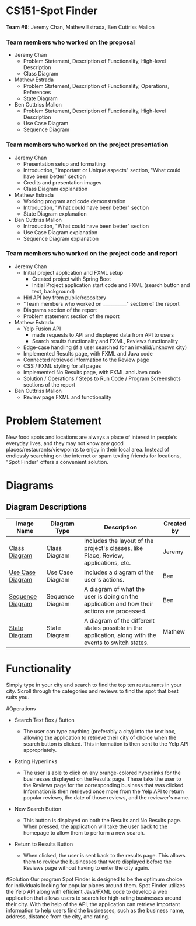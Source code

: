 # CS151-Spot Finder

**Team #6:** Jeremy Chan, Mathew Estrada, Ben Cuttriss Mallon

### Team members who worked on the proposal
- Jeremy Chan
  - Problem Statement, Description of Functionality, High-level Description
  - Class Diagram
 - Mathew Estrada
   - Problem Statement, Description of Functionality, Operations, References
   - State Diagram
- Ben Cuttriss Mallon
  - Problem Statement, Description of Functionality, High-level Description
  - Use Case Diagram
  - Sequence Diagram

### Team members who worked on the project presentation
- Jeremy Chan
  - Presentation setup and formatting
  - Introduction, "Important or Unique aspects" section, "What could have been better" section
  - Credits and presentation images
  - Class Diagram explanation
- Mathew Estrada
  - Working program and code demonstration
  - Introduction, "What could have been better" section
  - State Diagram explanation
- Ben Cuttriss Mallon
  - Introduction, "What could have been better" section
  - Use Case Diagram explanation
  - Sequence Diagram explanation

 ### Team members who worked on the project code and report
- Jeremy Chan
  - Initial project application and FXML setup
    - Created project with Spring Boot
    - Initial Project application start code and FXML (search button and text, background)
  - Hid API key from public/repository
  - "Team members who worked on __________" section of the report
  - Diagrams section of the report
  - Problem statement section of the report
- Mathew Estrada
  - Yelp Fusion API
    - made requests to API and displayed data from API to users
    - Search results functionality and FXML, Reviews functionality
  - Edge-case handling (if a user searched for an invalid/unknown city)
  - Implemented Results page, with FXML and Java code
  - Connected retrieved information to the Review page
  - CSS / FXML styling for all pages
  - Implemented No Results page,  with FXML and Java code
  - Solution / Operations / Steps to Run Code / Program Screenshots sections of the report
- Ben Cuttriss Mallon
  - Review page FXML and functionality

# Problem Statement
New food spots and locations are always a place of interest in people’s everyday lives, and they may not know any good places/restaurants/viewpoints to enjoy in their local area. Instead of endlessly searching on the internet or spam texting friends for locations, "Spot Finder" offers a convenient solution.

# Diagrams

## Diagram Descriptions

| Image Name | Diagram Type | Description | Created by |
|------------|--------------|-------------|-------------|
| [Class Diagram](./diagrams/ClassDiagram.drawio.pdf) | Class Diagram | Includes the layout of the project's classes, like Place, Review, applications, etc. | Jeremy |
| [Use Case Diagram](./diagrams/UseCaseDiagram.pdf) | Use Case Diagram | Includes a diagram of the user's actions. | Ben |
| [Sequence Diagram](./diagrams/SequenceDiagram.pdf) | Sequence Diagram | A diagram of what the user is doing on the application and how their actions are processed. | Ben |
| [State Diagram](./diagrams/stateDiagram.pdf) | State Diagram | A diagram of the different states possible in the application, along with the events to switch states. | Mathew |

# Functionality
Simply type in your city and search to find the top ten restaurants in your city. Scroll through the categories and reviews to find the spot that best suits you. 

#Operations
- Search Text Box / Button
    - The user can type anything (preferably a city) into the text box, allowing the application to retrieve their city of choice when the search button is clicked. This information is then sent to the Yelp API appropriately.

- Rating Hyperlinks
    - The user is able to click on any orange-colored hyperlinks for the businesses displayed on the Results page. These take the user to the Reviews page for the corresponding business that was clicked. Information is then retrieved once more from the Yelp API to return popular reviews, the date of those reviews, and the reviewer's name.
 
- New Search Button
    - This button is displayed on both the Results and No Results page. When pressed, the application will take the user back to the homepage to allow them to perform a new search.
 
- Return to Results Button
    - When clicked, the user is sent back to the results page. This allows them to review the businesses that were displayed before the Reviews page without having to enter the city again. 

#Solution
Our program Spot Finder is designed to be the optimum choice for individuals looking for popular places around them. Spot Finder utilizes the Yelp API along with efficient Java/FXML code to develop a web application that allows users to search for high-rating businesses around their city. With the help of the API, the application can retrieve important information to help users find the businesses, such as the business name, address, distance from the city, and rating.
